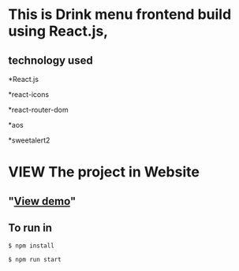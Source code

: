 # This is Drink menu frontend build using React.js,  

## technology used

*React.js

*react-icons

*react-router-dom

*aos

*sweetalert2

# VIEW The project in Website

## "[View demo](https://drink-menu.netlify.app/)"

## To run in 

```
$ npm install
```

```
$ npm run start
```





